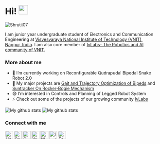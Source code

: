 # Hi! <img src="https://raw.githubusercontent.com/MartinHeinz/MartinHeinz/master/wave.gif" width="30px">
<p align="left"> <img src="https://komarev.com/ghpvc/?username=Shrutii07" alt="Shrutii07" /> </p>

I am junior year undergraduate student of Electronics and Communication Engineering at [Visvesvaraya National Institute of Technology (VNIT), Nagpur, India](http://vnit.ac.in/). I am also core member of [IvLabs- The Robotics and AI community of VNIT](https://www.ivlabs.in/).

### More about me
- 🔭 I’m currently working on Reconfigurable Qudrapudal Bipedal Snake Robot 2.0
- 🌱 My major projects are [Gait and Trajectory Optimization of Bipeds](https://github.com/IvLabs/biped_trajectory_optimization) and [Suntracker On Rocker-Bogie Mechanism](https://github.com/AdityaWadichar/Suntracker-on-mobile-robot)
- 😄 I’m interested in Controls and Planning of Legged Robot System
- ⚡ Check out some of the projects of our growing community [IvLabs](https://github.com/IvLabs)


![My github stats](https://github-readme-stats.vercel.app/api?username=AdityaWadichar&show_icons=true)
![My github stats](https://github-readme-stats.vercel.app/api/top-langs/?username=AdityaWadichar&layout=compact)

### Connect with me

<a target="_blank" href="https://www.linkedin.com/in/aditya-wadichar-87abb4190/">
  <img align="left" alt="LinkdeIN" width="26px" src="https://cdn2.iconfinder.com/data/icons/social-media-2285/512/1_Linkedin_unofficial_colored_svg-512.png" />
</a>
<a target="_blank" href="https://scholar.google.com/citations?hl=en&user=80O_BLEAAAAJ">
  <img align="left" alt="GoogleScholar" width="26px" src="https://cdn.worldvectorlogo.com/logos/google-scholar.svg" />
</a>
<a target="_blank" href="mailto:adityawadchar85@gmail.com">
  <img align="left" alt="Gmail" width="26px" src="https://cdn4.iconfinder.com/data/icons/logos-brands-in-colors/48/google-gmail-512.png" />
</a>
<a target="_blank" href="https://www.youtube.com/channel/UCkXz6roBNGBK4hhm68F7wfw">
  <img align="left" alt="Youtube" width="26px" src="https://cdn2.iconfinder.com/data/icons/social-media-2285/512/1_Youtube_colored_svg-512.png" />
</a>
<a target="_blank" href="https://api.whatsapp.com/send?phone=7775016436">
  <img align="left" alt="Whatsapp" width="26px" src="https://cdn2.iconfinder.com/data/icons/social-media-2285/512/1_Whatsapp2_colored_svg-512.png" />
</a>
<a target="_blank" href="https://www.instagram.com/aditya_wadichar/">
  <img align="left" alt="Instagram" width="26px" src="https://www.edigitalagency.com.au/wp-content/uploads/new-instagram-logo-png-transparent-light-e1607555930353.png" />
</a>
<a target="_blank" href="https://www.facebook.com/aditya.wadichar.9">
  <img align="left" alt="Facebook" width="26px" src="https://cdn2.iconfinder.com/data/icons/social-media-2285/512/1_Facebook_colored_svg_copy-512.png" />
</a>
</br>




